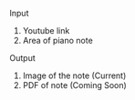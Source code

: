 Input
1. Youtube link
2. Area of piano note

Output
1. Image of the note (Current)
2. PDF of note (Coming Soon)
